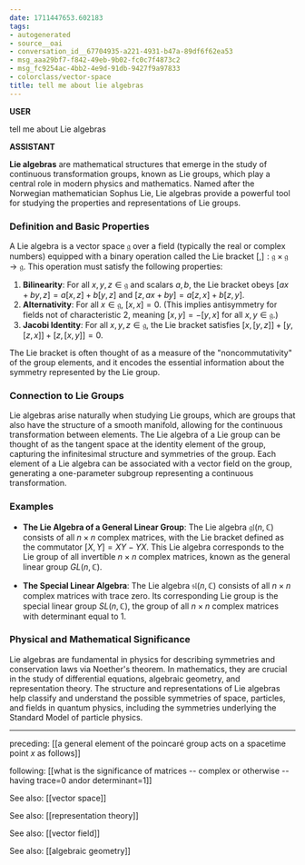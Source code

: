 ```yaml
---
date: 1711447653.602183
tags:
- autogenerated
- source__oai
- conversation_id__67704935-a221-4931-b47a-89df6f62ea53
- msg_aaa29bf7-f842-49eb-9b02-fc0c7f4873c2
- msg_fc9254ac-4bb2-4e9d-91db-9427f9a97833
- colorclass/vector-space
title: tell me about lie algebras
---
```


**USER**

tell me about Lie algebras


**ASSISTANT**

**Lie algebras** are mathematical structures that emerge in the study of continuous transformation groups, known as Lie groups, which play a central role in modern physics and mathematics. Named after the Norwegian mathematician Sophus Lie, Lie algebras provide a powerful tool for studying the properties and representations of Lie groups.

### Definition and Basic Properties

A Lie algebra is a vector space $\mathfrak{g}$ over a field (typically the real or complex numbers) equipped with a binary operation called the Lie bracket $[ , ]: \mathfrak{g} \times \mathfrak{g} \rightarrow \mathfrak{g}$. This operation must satisfy the following properties:

1. **Bilinearity**: For all $x, y, z \in \mathfrak{g}$ and scalars $a, b$, the Lie bracket obeys $[ax + by, z] = a[x, z] + b[y, z]$ and $[z, ax + by] = a[z, x] + b[z, y]$.
2. **Alternativity**: For all $x \in \mathfrak{g}$, $[x, x] = 0$. (This implies antisymmetry for fields not of characteristic 2, meaning $[x, y] = -[y, x]$ for all $x, y \in \mathfrak{g}$.)
3. **Jacobi Identity**: For all $x, y, z \in \mathfrak{g}$, the Lie bracket satisfies $[x, [y, z]] + [y, [z, x]] + [z, [x, y]] = 0$.

The Lie bracket is often thought of as a measure of the "noncommutativity" of the group elements, and it encodes the essential information about the symmetry represented by the Lie group.

### Connection to Lie Groups

Lie algebras arise naturally when studying Lie groups, which are groups that also have the structure of a smooth manifold, allowing for the continuous transformation between elements. The Lie algebra of a Lie group can be thought of as the tangent space at the identity element of the group, capturing the infinitesimal structure and symmetries of the group. Each element of a Lie algebra can be associated with a vector field on the group, generating a one-parameter subgroup representing a continuous transformation.

### Examples

- **The Lie Algebra of a General Linear Group**: The Lie algebra $\mathfrak{gl}(n, \mathbb{C})$ consists of all $n \times n$ complex matrices, with the Lie bracket defined as the commutator $[X, Y] = XY - YX$. This Lie algebra corresponds to the Lie group of all invertible $n \times n$ complex matrices, known as the general linear group $GL(n, \mathbb{C})$.

- **The Special Linear Algebra**: The Lie algebra $\mathfrak{sl}(n, \mathbb{C})$ consists of all $n \times n$ complex matrices with trace zero. Its corresponding Lie group is the special linear group $SL(n, \mathbb{C})$, the group of all $n \times n$ complex matrices with determinant equal to 1.

### Physical and Mathematical Significance

Lie algebras are fundamental in physics for describing symmetries and conservation laws via Noether's theorem. In mathematics, they are crucial in the study of differential equations, algebraic geometry, and representation theory. The structure and representations of Lie algebras help classify and understand the possible symmetries of space, particles, and fields in quantum physics, including the symmetries underlying the Standard Model of particle physics.


---

preceding: [[a general element of the poincaré group acts on a spacetime point $x$ as follows]]  


following: [[what is the significance of matrices -- complex or otherwise -- having trace=0 andor determinant=1]]

See also: [[vector space]]


See also: [[representation theory]]


See also: [[vector field]]


See also: [[algebraic geometry]]